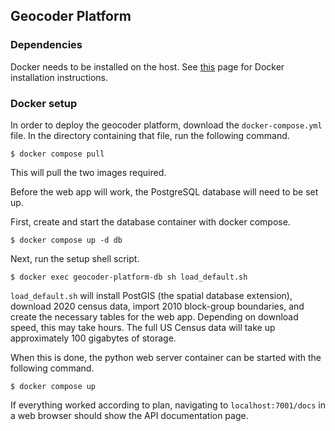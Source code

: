 ## Geocoder Platform

### Dependencies
Docker needs to be installed on the host. See [this](https://docs.docker.com/get-docker/) page for Docker installation instructions.

### Docker setup
In order to deploy the geocoder platform, download the `docker-compose.yml` file. In the directory containing that file, run the following command.

``$ docker compose pull``

This will pull the two images required. 

Before the web app will work, the PostgreSQL database will need to be set up.

First, create and start the database container with docker compose.

``$ docker compose up -d db``

Next, run the setup shell script. 

``$ docker exec geocoder-platform-db sh load_default.sh``

`load_default.sh` will install PostGIS (the spatial database extension), download 2020 census data, import 2010 block-group boundaries, and create the necessary tables for the web app. Depending on download speed, this may take hours. The full US Census data will take up approximately 100 gigabytes of storage.

When this is done, the python web server container can be started with the following command.

``$ docker compose up``

If everything worked according to plan, navigating to `localhost:7001/docs` in a web browser should show the API documentation page.


